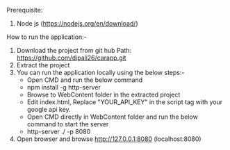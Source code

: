 Prerequisite:
1. Node js (https://nodejs.org/en/download/)

How to run the application:-
1. Download the project from git hub
   Path: https://github.com/dipali26/carapp.git
2. Extract the project
3. You can run the application locally using the below steps:-
   * Open CMD and run the below command
   * npm install -g http-server
   * Browse to WebContent folder in the extracted project
   * Edit index.html, Replace "YOUR_API_KEY" in the script tag with your google api key.
   * Open CMD directly in WebContent folder and run the below command to start the server
   * http-server ./ -p 8080
4. Open browser and browse http://127.0.0.1:8080 (localhost:8080)

